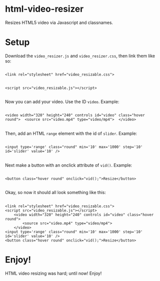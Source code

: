 # html-video-resizer
Resizes HTML5 video via Javascript and classnames.

# Setup
Download the `video_resizer.js` and `video_resizer.css`, then link them like so:
##
`<link rel="stylesheet" href="video_resizable.css">` 
##
`<script src="video_resizable.js"></script>` 
##
Now you can add your video. Use the ID `video`. Example: 
##
`<video width="320" height="240" controls id="video" class="hover round"> 
    <source src="video.mp4" type="video/mp4"> 
</video>` 
##
Then, add an HTML `range` element with the id of `slider`. Example: 
##
`<input type='range' class="round" min='10' max='1000' step='10' id='slider' value='10' />` 
##
Next make a button with an onclick attribute of `vid()`. Example: 
##
`<button class="hover round" onclick="vid();">Resize</button>` 
##

Okay, so now it should all look something like this: 
##
```
<link rel="stylesheet" href="video_resizable.css"> 
<script src="video_resizable.js"></script> 
	<video width="320" height="240" controls id="video" class="hover round"> 
		<source src="video.mp4" type="video/mp4"> 
	</video> 
<input type='range' class="round" min='10' max='1000' step='10' id='slider' value='10' /> 
<button class="hover round" onclick="vid();">Resize</button> 
```

# Enjoy!
HTML video resizing was hard; until now! Enjoy!
